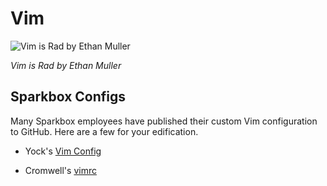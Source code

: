 # Vim

![Vim is Rad by Ethan Muller](http://i.imgur.com/afOyr6p.png)

_Vim is Rad by Ethan Muller_

## Sparkbox Configs

Many Sparkbox employees have published their custom Vim configuration to
GitHub. Here are a few for your edification.

* Yock's [Vim Config][yock]

* Cromwell's [vimrc][cromwell]

[yock]: https://github.com/yock/dotfiles/tree/master/vim
[cromwell]: https://github.com/cromwellryan/dotfiles/blob/master/.vimrc

